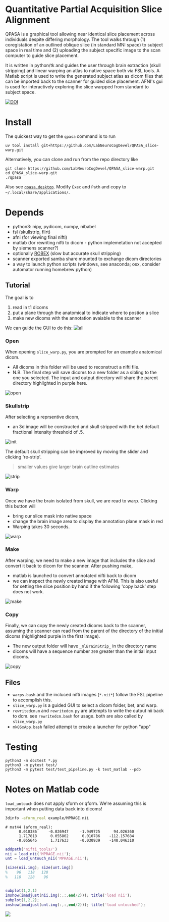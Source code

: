 # Quantitative Partial Acquisition Slice Alignment
QPASA is a graphical tool allowing near identical slice placement across individuals despite differing morphology.
The tool walks through (1) coregistation of an outlined oblique slice (in standard MNI space) to subject space in real time and (2) uploading the subject specific image to the scan computer to guide slice placement.

It is written in python/tk and guides the user through brain extraction (skull stripping) and linear warping an atlas to native space both via FSL tools. A Matlab script is used to write the generated subject atlas as dicom files that can be imported back to the scanner for guided slice placement. AFNI's gui is used for interactively exploring the slice warpped from standard to subject space.


[![DOI](https://zenodo.org/badge/DOI/10.5281/zenodo.8066027.svg)](https://doi.org/10.5281/zenodo.8066027)


# Install

The quickest way to get the `qpasa` command is to run
```
uv tool install git+https://github.com/LabNeuroCogDevel/QPASA_slice-warp.git
```

Alternatively, you can clone and run from the repo directory like
```
git clone https://github.com/LabNeuroCogDevel/QPASA_slice-warp.git
cd QPASA_slice-warp.git
./qpasa
```

Also see [`qpasa.desktop`](qpasa.desktop). Modify `Exec` and `Path` and copy to `~/.local/share/applications/`.

# Depends

* python3: nipy, pydicom, numpy, nibabel
* fsl (skullstrip, flirt)
* afni (for viewing final nifti)
* matlab (for rewriting nifti to dicom - python implemetation not accepted by siemens scanner?)
* optionally [ROBEX](https://www.nitrc.org/projects/robex) (slow but accurate skull stripping)
* scanner exported samba share mounted to exchange dicom directories
* a way to launch python scripts (windows, see anaconda; osx, consider automator running homebrew python)

## Tutorial
The goal is to 
1. read in t1 dicoms
2. put a plane through the anatomical to indicate where to postion a slice
3. make new dicoms with the annotation avaiable to the scanner

We can guide the GUI to do this:
![all](img/9_all.png?raw=True)

### Open
When opening `slice_warp.py`, you are prompted for an example anatomical dicom. 
 * All dicoms in this folder will be used to reconstruct a nifti file.
 * N.B. The final step will save dicoms to a new folder as a sibling to the one you selected. The input and output directory will share the parent directory highlighted in purple here.

![open](img/0.0_open.png?raw=True)


### Skullstrip

After selecting a reprsentive dicom, 
 * an 3d image will be constructed and skull stripped with the bet default fractional intensity threshold of .5.

![init](img/0.1_init_bet.png?raw=True)

The default skull stripping can be improved by moving the slider and clicking 're-strip'. 
> smaller values give larger brain outline estimates

![strip](img/0.2_re-strip.png?raw=True)

### Warp
Once we have the brain isolated from skull, we are read to warp. Clicking this button will 
  * bring our slice mask into native space
  * change the brain image area to display the annotation plane mask in red
  * Warping takes 30 seconds.

![warp](img/1_warp.png?raw=True)

### Make
After warping, we need to make a new image that includes the slice and convert it back to dicom for the scanner. After pushing make,
 * matlab is launched to convert annotated nifti back to dicom
 * we can inspect the newly created image with AFNI. This is also useful for setting the slice position by hand if the following 'copy back' step does not work. 

![make](img/2_make.png?raw=True)

### Copy
Finally, we can copy the newly created dicoms back to the scanner, assuming the scanner can read from the parent of the directory of the initial dicoms (highlighted purple in the first image).
 * The new output folder will have `_mlBrainStrip_` in the directory name 
 * dicoms will have a sequence number `200` greater than the initial input dicoms.

![copy](img/3_copyback.png?raw=True)

## Files
 * `warps.bash` and the incluced nifti images (`*.nii*`) follow the FSL pipeline to accomplish this.
 * `slice_warp.py` is a guided GUI to select a dicom folder, bet, and warp.
 * `rewritedcm.m` and `rewritedcm.py` are attempts to write the output nii back to dcm. see `rewritedcm.bash` for usage. both are also called by `slice_warp.py`
 * `mkOSxApp.bash` failed attempt to create a launcher for python "app"

# Testing

```
python3 -m doctest *.py 
python3 -m pytest test/
python3 -m pytest test/test_pipeline.py -k test_matlab --pdb
```

# Notes on Matlab code
`load_untouch` does not apply sform or qform. We're assuming this is important when putting data back into dicoms!

```bash
3dinfo -aform_real example/MPRAGE.nii
```

```
# mat44 (aform_real):
      0.010386     -0.026947     -1.949725      94.026360
      1.717818      0.055802      0.010786    -112.157684
     -0.055645      1.717633     -0.030939    -140.046310

```


```matlab
addpath('nifti_tools/')
nii = load_nii('MPRAGE.nii');
unt = load_untouch_nii('MPRAGE.nii');

[size(nii.img); size(unt.img)]
%    96   118   128
%   118   128    96


subplot(1,2,1)
imshow(imadjust(nii.img(:,:,end/2))); title('load nii');
subplot(1,2,2);
imshow(imadjust(unt.img(:,:,end/2))); title('load untouched');
```

![](./load_untouch.png)

